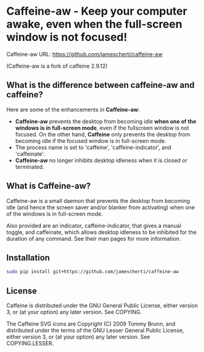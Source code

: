 # Caffeine-aw - Keep your computer awake, even when the full-screen window is not focused!

Caffeine-aw URL: https://github.com/jamescherti/caffeine-aw

(Caffeine-aw is a fork of caffeine 2.9.12)

## What is the difference between caffeine-aw and caffeine?

Here are some of the enhancements in **Caffeine-aw**:
* **Caffeine-aw** prevents the desktop from becoming idle **when one of the windows is in full-screen mode**, even if the fullscreen window is not focused. On the other hand, **Caffeine** only prevents the desktop from becoming idle if the focused window is in full-screen mode.
* The process name is set to 'caffeine', 'caffeine-indicator', and 'caffeinate'.
* **Caffeine-aw** no longer inhibits desktop idleness when it is closed or terminated.

## What is Caffeine-aw?

Caffeine-aw is a small daemon that prevents the desktop from becoming idle (and
hence the screen saver and/or blanker from activating) when one of the windows
is in full-screen mode.

Also provided are an indicator, caffeine-indicator, that gives a manual
toggle, and caffeinate, which allows desktop idleness to be inhibited for
the duration of any command. See their man pages for more information.

## Installation

```sh
sudo pip install git+https://github.com/jamescherti/caffeine-aw
```

## License

Caffeine is distributed under the GNU General Public License, either
version 3, or (at your option) any later version. See COPYING.

The Caffeine SVG icons are Copyright (C) 2009 Tommy Brunn, and distributed
under the terms of the GNU Lesser General Public License, either version 3, or
(at your option) any later version. See COPYING.LESSER.

